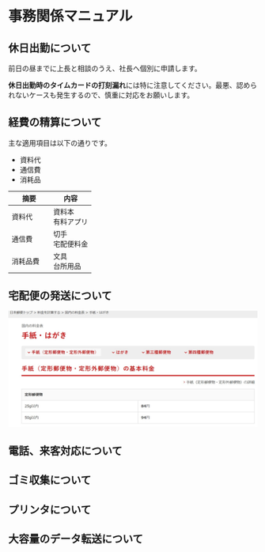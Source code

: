 # 事務関係マニュアル
## 休日出勤について
前日の昼までに上長と相談のうえ、社長へ個別に申請します。

**休日出勤時のタイムカードの打刻漏れ**には特に注意してください。最悪、認められないケースも発生するので、慎重に対応をお願いします。

## 経費の精算について
主な適用項目は以下の通りです。
- 資料代
- 通信費
- 消耗品

|摘要　|内容
|--|--
|資料代　|資料本<br>有料アプリ
|通信費　|切手<br>宅配便料金
|消耗品費　|文具<br>台所用品

## 宅配便の発送について
![切手代](img/one-price.jpg)

## 電話、来客対応について
## ゴミ収集について
## プリンタについて
## 大容量のデータ転送について
